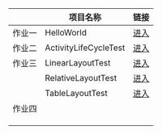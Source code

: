 |      | 项目名称                  | 链接                                       |
| ---- | --------------------- | ---------------------------------------- |
| 作业一  | HelloWorld            | [进入](https://github.com/q695356217/Github/tree/master/HelloWorld) |
| 作业二  | ActivityLifeCycleTest | [进入](https://github.com/q695356217/Github/tree/master/ActivityLifeCycleTest) |
| 作业三  | LinearLayoutTest      | [进入](https://github.com/q695356217/Github/tree/master/LinearLayout) |
|      | RelativeLayoutTest    | [进入](https://github.com/q695356217/Github/tree/master/RelativeLayout) |
|      | TableLayoutTest       | [进入](https://github.com/q695356217/Github/tree/master/TableLayout) |
| 作业四  |                       |                                          |
|      |                       |                                          |
|      |                       |                                          |
|      |                       |                                          |

